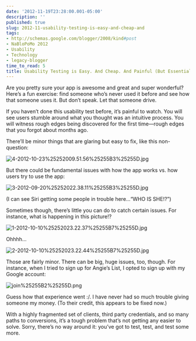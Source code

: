 ```yaml
---
date: '2012-11-19T23:28:00.001-05:00'
description: ''
published: true
slug: 2012-11-usability-testing-is-easy-and-cheap-and
tags:
- http://schemas.google.com/blogger/2008/kind#post
- NaBloPoMo 2012
- Usability
- Technology
- legacy-blogger
time_to_read: 5
title: Usability Testing is Easy. And Cheap. And Painful (But Essential!)
---
```



Are you pretty sure your app is awesome and great and super wonderful? Here’s a fun exercise: find someone who’s never used it before and see how that someone uses it. But don’t speak. Let that someone drive.

If you haven’t done this usability test before, it’s painful to watch. You will see users stumble around what you thought was an intuitive process. You will witness rough edges being discovered for the first time—rough edges that you forgot about months ago.

There’ll be minor things that are glaring but easy to fix, like this non-question: 

![4-2012-10-23%25252009.51.56%25255B3%25255D.jpg](4-2012-10-23%25252009.51.56%25255B3%25255D.jpg)

But there could be fundamental issues with how the app works vs. how users try to use the app:

![3-2012-09-20%25252022.38.11%25255B3%25255D.jpg](3-2012-09-20%25252022.38.11%25255B3%25255D.jpg)  

(I can see Siri getting some people in trouble here…“WHO IS SHE!?”)

Sometimes though, there’s little you can do to catch certain issues. For instance, what is happening in this picture!?

![1-2012-10-10%25252023.22.37%25255B7%25255D.jpg](1-2012-10-10%25252023.22.37%25255B7%25255D.jpg)

Ohhhh…

![2-2012-10-10%25252023.22.44%25255B7%25255D.jpg](2-2012-10-10%25252023.22.44%25255B7%25255D.jpg)  

Those are fairly minor. There can be big, huge issues, too, though. For instance, when I tried to sign up for Angie’s List, I opted to sign up with my Google account:

![join%25255B2%25255D.png](join%25255B2%25255D.png)

Guess how that experience went :/. I have never had so much trouble giving someone my money. (To their credit, this appears to be fixed now.)

With a highly fragmented set of clients, third party credentials, and so many paths to conversions, it’s a tough problem that’s not getting any easier to solve. Sorry, there’s no way around it: you’ve got to test, test, and test some more.